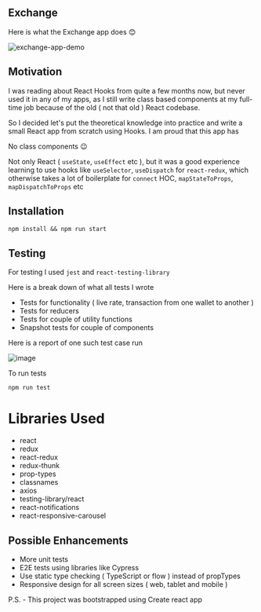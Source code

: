 ## Exchange
Here is what the Exchange app does :blush: 

![exchange-app-demo](https://user-images.githubusercontent.com/1291774/76759003-18a80100-678b-11ea-82f5-03a74c25705a.gif)

## Motivation
I was reading about React Hooks from quite a few months now, but never used it in any of my apps, as I still write class based components at my full-time job because of the old ( not that old ) React codebase.

So I decided let's put the theoretical knowledge into practice and write a small React app from scratch using Hooks. I am proud that this app has 

No class components :wink:

Not only React ( `useState`, `useEffect` etc ), but it was a good experience learning to use hooks like `useSelector`, `useDispatch` for `react-redux`, which otherwise takes a lot of boilerplate for `connect` HOC, `mapStateToProps`, `mapDispatchToProps` etc 

## Installation
```
npm install && npm run start
```

## Testing
For testing I used `jest` and `react-testing-library` 

Here is a break down of what all tests I wrote
- Tests for functionality ( live rate, transaction from one wallet to another )
- Tests for reducers
- Tests for couple of utility functions
- Snapshot tests for couple of components

Here is a report of one such test case run

![image](https://user-images.githubusercontent.com/1291774/76754023-bac2eb80-6781-11ea-8571-4454272b5e21.png)

To run tests
```
npm run test
```

# Libraries Used
- react
- redux
- react-redux
- redux-thunk
- prop-types
- classnames
- axios
- testing-library/react
- react-notifications
- react-responsive-carousel

## Possible Enhancements
- More unit tests
- E2E tests using libraries like Cypress
- Use static type checking ( TypeScript or flow ) instead of propTypes
- Responsive design for all screen sizes ( web, tablet and mobile )

P.S. - This project was bootstrapped using Create react app
